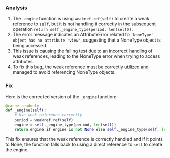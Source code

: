 ### Analysis
1. The `_engine` function is using `weakref.ref(self)` to create a weak reference to `self`, but it is not handling it correctly in the subsequent operation `return self._engine_type(period, len(self))`.
2. The error message indicates an AttributeError related to `'NoneType' object has no attribute 'view'`, suggesting that a NoneType object is being accessed.
3. This issue is causing the failing test due to an incorrect handling of weak references, leading to the NoneType error when trying to access attributes.
4. To fix this bug, the weak reference must be correctly utilized and managed to avoid referencing NoneType objects.

### Fix
Here is the corrected version of the `_engine` function:

```python
@cache_readonly
def _engine(self):
    # Use weak reference correctly
    period = weakref.ref(self)
    engine = self._engine_type(period, len(self))
    return engine if engine is not None else self._engine_type(self, len(self))
```

This fix ensures that the weak reference is correctly handled and if it points to None, the function falls back to using a direct reference to `self` to create the engine.